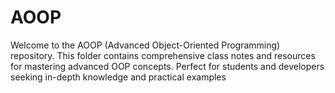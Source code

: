 # AOOP
Welcome to the AOOP (Advanced Object-Oriented Programming) repository. This folder contains comprehensive class notes and resources for mastering advanced OOP concepts. Perfect for students and developers seeking in-depth knowledge and practical examples
